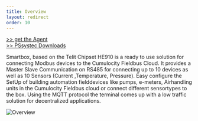```yaml
---
title: Overview
layout: redirect
order: 10
---
```


[>> get the Agent](mailto:kontakt@pssystec-gmbh.de)</br>
[>> PSsystec Downloads](https://www.pssystec.de/downloads/)

Smartbox, based on the Telit Chipset HE910 is a ready to use solution for connecting Modbus devices to the Cumulocity Fieldbus Cloud. It provides a Master Slave Communication on RS485 for connecting up to 10 devices as well as 10 Sensors (Current ,Temperature, Pressure). Easy configure the SetUp of building automation fielddevices like pumps, e-meters, Airhandling units in the Cumulocity Fieldbus cloud or connect different sensortypes to the box. Using the MQTT protocol the terminal comes up with a low traffic solution for decentralized applications. 

![Overview](/guides/images/devices/smartbox-cube-io/overview.png)

